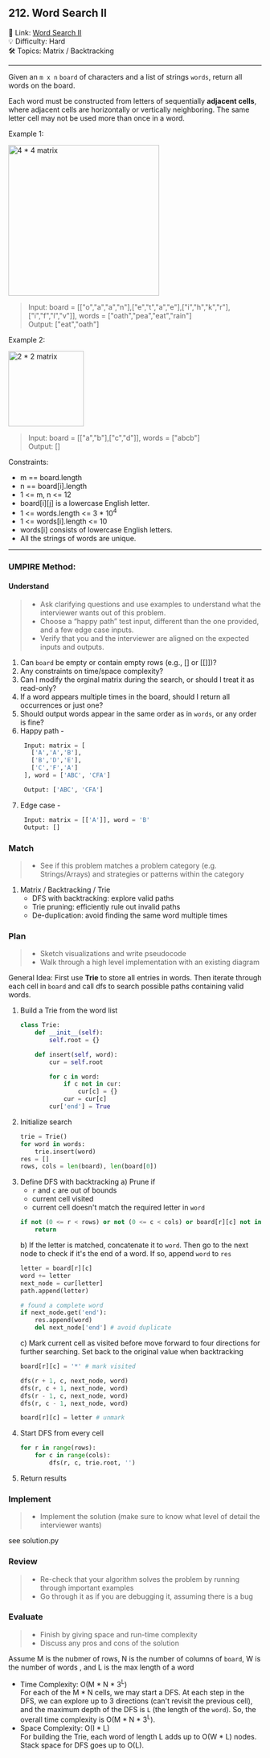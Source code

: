 ## 212. Word Search II
🔗 Link: [Word Search II](https://leetcode.com/problems/word-search-ii/description/)<br>
💡 Difficulty: Hard<br>
🛠️ Topics: Matrix / Backtracking<br>

<hr>

Given an `m x n` `board` of characters and a list of strings `words`, return all words on the board.

Each word must be constructed from letters of sequentially **adjacent cells**, where adjacent cells are horizontally or vertically neighboring. The same letter cell may not be used more than once in a word.<br>


Example 1:

<img src="https://github.com/user-attachments/assets/f9ea27d2-e743-4a92-a253-6d8cea332db7" alt="4 * 4 matrix" width="300" />

>Input: board = [["o","a","a","n"],["e","t","a","e"],["i","h","k","r"],["i","f","l","v"]], words = ["oath","pea","eat","rain"]<br>
Output: ["eat","oath"]<br>


Example 2:<br>

<img src="https://github.com/user-attachments/assets/de36ac7f-4b18-49f8-8549-58293f209650" alt="2 * 2 matrix" width="150"/>

>Input: board = [["a","b"],["c","d"]], words = ["abcb"]<br>
Output: []<br>


Constraints:<br>

- m == board.length
- n == board[i].length
- 1 <= m, n <= 12
- board[i][j] is a lowercase English letter.
- 1 <= words.length <= 3 * 10<sup>4</sup>
- 1 <= words[i].length <= 10
- words[i] consists of lowercase English letters.
- All the strings of words are unique.

<hr>

### UMPIRE Method:
#### Understand

> - Ask clarifying questions and use examples to understand what the interviewer wants out of this problem.
> - Choose a “happy path” test input, different than the one provided, and a few edge case inputs. 
> - Verify that you and the interviewer are aligned on the expected inputs and outputs.
1. Can `board` be empty or contain empty rows (e.g., [] or [[]])?<br>
2. Any constraints on time/space complexity?<br>
3. Can I modify the orginal matrix during the search, or should I treat it as read-only?
4. If a word appears multiple times in the board, should I return all occurrences or just one?
5. Should output words appear in the same order as in `words`, or any order is fine?
6. Happy path -
   ```python
    Input: matrix = [
      ['A','A','B'],
      ['B','D','E'],
      ['C','F','A']
    ], word = ['ABC', 'CFA']

    Output: ['ABC', 'CFA']

   ```
7. Edge case -
   ```python
    Input: matrix = [['A']], word = 'B'
    Output: []
   ```

### Match
> - See if this problem matches a problem category (e.g. Strings/Arrays) and strategies or patterns within the category
1. Matrix / Backtracking / Trie
   - DFS with backtracking: explore valid paths
   - Trie pruning: efficiently rule out invalid paths
   - De-duplication: avoid finding the same word multiple times

### Plan
> - Sketch visualizations and write pseudocode
> - Walk through a high level implementation with an existing diagram

General Idea: First use **Trie** to store all entries in words. Then iterate through each cell in `board` and call dfs to search possible paths containing valid words.<br>

1) Build a Trie from the word list
   ```python
   class Trie:
       def __init__(self):
           self.root = {}

       def insert(self, word):
           cur = self.root

           for c in word:
               if c not in cur:
                   cur[c] = {}
               cur = cur[c]
           cur['end'] = True 
2) Initialize search
   ```python
   trie = Trie()
   for word in words:
       trie.insert(word)
   res = []
   rows, cols = len(board), len(board[0])
5) Define DFS with backtracking
   a) Prune if
      - `r` and `c` are out of bounds
      - current cell visited
      - current cell doesn't match the required letter in `word`
      ```python
      if not (0 <= r < rows) or not (0 <= c < cols) or board[r][c] not in cur or board[r][c] == '*':
          return
      ```
   b) If the letter is matched, concatenate it to `word`. Then go to the next node to check if it's the end of a word. If so, append `word` to `res`
      <br>
      ```python
      letter = board[r][c]
      word += letter
      next_node = cur[letter]
      path.append(letter)

      # found a complete word
      if next_node.get('end'):
          res.append(word)
          del next_node['end'] # avoid duplicate
      ```
   c) Mark current cell as visited before move forward to four directions for further searching. Set back to the original value when backtracking <br>
      ```python
      board[r][c] = '*' # mark visited

      dfs(r + 1, c, next_node, word)
      dfs(r, c + 1, next_node, word)
      dfs(r - 1, c, next_node, word)
      dfs(r, c - 1, next_node, word)

      board[r][c] = letter # unmark
      ```
6) Start DFS from every cell
   ```python
   for r in range(rows):
       for c in range(cols):
           dfs(r, c, trie.root, '')
7) Return results
    
### Implement
> - Implement the solution (make sure to know what level of detail the interviewer wants)

see solution.py

### Review
> - Re-check that your algorithm solves the problem by running through important examples
> - Go through it as if you are debugging it, assuming there is a bug
### Evaluate
> - Finish by giving space and run-time complexity
> - Discuss any pros and cons of the solution

Assume M is the nubmer of rows, N is the number of columns of `board`, W is the number of words , and L is the max length of a word

- Time Complexity: O(M * N * 3<sup>L</sup>)<br>
  For each of the M * N cells, we may start a DFS. At each step in the DFS, we can explore up to 3 directions (can't revisit the previous cell), and the maximum depth of the DFS is `L` (the length of the `word`). So, the overall time complexity is O(M * N * 3<sup>L</sup>). <br>
- Space Complexity: O(I * L)<br>
  For building the Trie, each word of length L adds up to O(W * L) nodes. Stack space for DFS goes up to O(L).<br>
